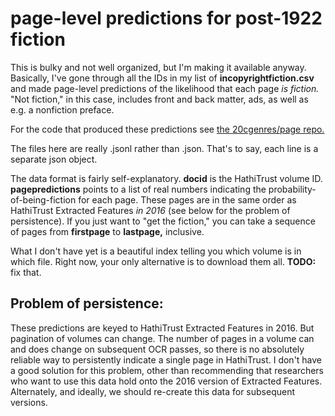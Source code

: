 page-level predictions for post-1922 fiction
============================================

This is bulky and not well organized, but I'm making it available anyway. Basically, I've gone through all the IDs in my list of **incopyrightfiction.csv** and made page-level predictions of the likelihood that each page *is fiction.* "Not fiction," in this case, includes front and back matter, ads, as well as e.g. a nonfiction preface.

For the code that produced these predictions see [the 20cgenres/page repo.](https://github.com/tedunderwood/20cgenres/tree/master/page)

The files here are really .jsonl rather than .json. That's to say, each line is a separate json object.

The data format is fairly self-explanatory. **docid** is the HathiTrust volume ID. **pagepredictions** points to a list of real numbers indicating the probability-of-being-fiction for each page. These pages are in the same order as HathiTrust Extracted Features *in 2016* (see below for the problem of persistence). If you just want to "get the fiction," you can take a sequence of pages from **firstpage** to **lastpage,** inclusive.

What I don't have yet is a beautiful index telling you which volume is in which file. Right now, your only alternative is to download them all. **TODO:** fix that.

Problem of persistence:
-----------------------

These predictions are keyed to HathiTrust Extracted Features in 2016. But pagination of volumes can change. The number of pages in a volume can and does change on subsequent OCR passes, so there is no absolutely reliable way to persistently indicate a single page in HathiTrust. I don't have a good solution for this problem, other than recommending that researchers who want to use this data hold onto the 2016 version of Extracted Features. Alternately, and ideally, we should re-create this data for subsequent versions.